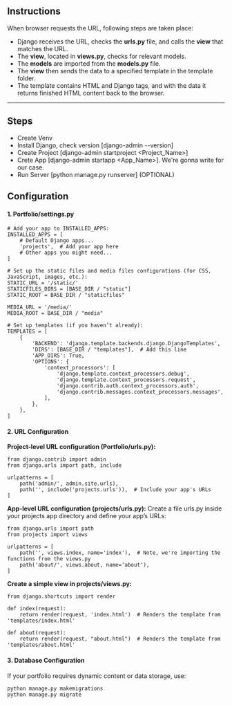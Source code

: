 ## Instructions

When browser requests the URL, following steps are taken place:
- Django receives the URL, checks the __urls.py__ file, and calls the __view__ that matches the URL.
- The __view__, located in __views.py__, checks for relevant models.
- The __models__ are imported from the __models.py__ file.
- The __view__ then sends the data to a specified template in the template folder.
- The template contains HTML and Django tags, and with the data it returns finished HTML content back to the browser.

---

## Steps
- Create Venv
- Install Django, check version [django-admin --version]
- Create Project [django-admin startproject <Project_Name>]
- Crete App [django-admin startapp <App_Name>]. We're gonna write <projects> for our case.
- Run Server [python manage.py runserver] (OPTIONAL)

## Configuration

#### 1. Portfolio/settings.py
```
# Add your app to INSTALLED_APPS:
INSTALLED_APPS = [
    # Default Django apps...
    'projects',  # Add your app here
    # Other apps you might need...
]

# Set up the static files and media files configurations (for CSS, JavaScript, images, etc.):
STATIC_URL = '/static/'
STATICFILES_DIRS = [BASE_DIR / "static"]
STATIC_ROOT = BASE_DIR / "staticfiles"

MEDIA_URL = '/media/'
MEDIA_ROOT = BASE_DIR / "media"

# Set up templates (if you haven’t already):
TEMPLATES = [
    {
        'BACKEND': 'django.template.backends.django.DjangoTemplates',
        'DIRS': [BASE_DIR / "templates"],  # Add this line
        'APP_DIRS': True,
        'OPTIONS': {
            'context_processors': [
                'django.template.context_processors.debug',
                'django.template.context_processors.request',
                'django.contrib.auth.context_processors.auth',
                'django.contrib.messages.context_processors.messages',
            ],
        },
    },
]
```

#### 2. URL Configuration
__Project-level URL configuration (Portfolio/urls.py):__
```
from django.contrib import admin
from django.urls import path, include

urlpatterns = [
    path('admin/', admin.site.urls),
    path('', include('projects.urls')),  # Include your app's URLs
]
```
__App-level URL configuration (projects/urls.py):__
Create a file urls.py inside your projects app directory and define your app’s URLs:
```
from django.urls import path
from projects import views

urlpatterns = [
    path('', views.index, name='index'),  # Note, we're importing the functions from the views.py
    path('about/', views.about, name='about'),
]
```
__Create a simple view in projects/views.py:__
```
from django.shortcuts import render

def index(request):
    return render(request, 'index.html')  # Renders the template from 'templates/index.html'

def about(request): 
    return render(request, "about.html")  # Renders the template from 'templates/about.html'
```

#### 3. Database Configuration
If your portfolio requires dynamic content or data storage, use:
```
python manage.py makemigrations
python manage.py migrate
```